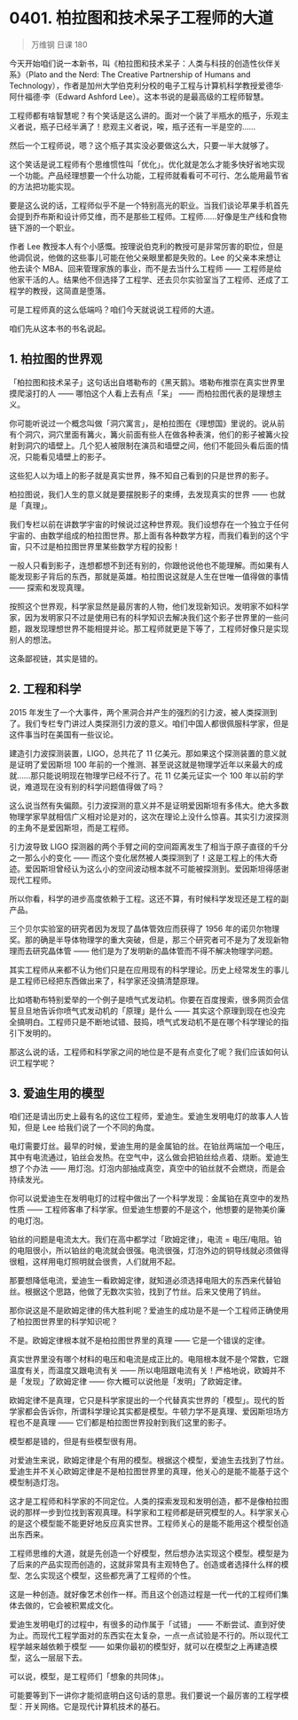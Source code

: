 # 0401. 柏拉图和技术呆子工程师的大道
> 万维钢 日课 180

今天开始咱们说一本新书，叫《柏拉图和技术呆子：人类与科技的创造性伙伴关系》（Plato and the Nerd: The Creative Partnership of Humans and Technology），作者是加州大学伯克利分校的电子工程与计算机科学教授爱德华·阿什福德·李（Edward Ashford Lee）。这本书说的是最高级的工程师智慧。

工程师都有啥智慧呢？有个笑话是这么讲的。面对一个装了半瓶水的瓶子，乐观主义者说，瓶子已经半满了！悲观主义者说，唉，瓶子还有一半是空的……

然后一个工程师说，嗯？这个瓶子其实没必要做这么大，只要一半大就够了。

这个笑话是说工程师有个思维惯性叫「优化」。优化就是怎么才能多快好省地实现一个功能。产品经理想要一个什么功能，工程师就看看可不可行、怎么能用最节省的方法把功能实现。

要是这么说的话，工程师似乎不是一个特别高光的职业。当我们谈论苹果手机首先会提到乔布斯和设计师艾维，而不是那些工程师。工程师……好像是生产线和食物链下游的一个职业。

作者 Lee 教授本人有个小感慨。按理说伯克利的教授可是非常厉害的职位，但是他调侃说，他做的这些事儿可能在他父亲眼里都是失败的。Lee 的父亲本来想让他去读个 MBA、回来管理家族的事业，而不是去当什么工程师 —— 工程师是给他家干活的人。结果他不但选择了工程学、还去贝尔实验室当了工程师、还成了工程学的教授，这简直是堕落。

可是工程师真的这么低端吗？咱们今天就说说工程师的大道。

咱们先从这本书的书名说起。

## 1. 柏拉图的世界观

「柏拉图和技术呆子」这句话出自塔勒布的《黑天鹅》。塔勒布推崇在真实世界里摸爬滚打的人 —— 哪怕这个人看上去有点「呆」 —— 而柏拉图代表的是理想主义。

你可能听说过一个概念叫做「洞穴寓言」，是柏拉图在《理想国》里说的。说从前有个洞穴，洞穴里面有篝火，篝火前面有些人在做各种表演，他们的影子被篝火投射到洞穴的墙壁上。几个犯人被限制在演员和墙壁之间，他们不能回头看后面的情况，只能看见墙壁上的影子。

这些犯人以为墙上的影子就是真实世界，殊不知自己看到的只是世界的影子。

柏拉图说，我们人生的意义就是要摆脱影子的束缚，去发现真实的世界 —— 也就是「真理」。

我们专栏以前在讲数学宇宙的时候说过这种世界观。我们设想存在一个独立于任何宇宙的、由数学组成的柏拉图世界。那上面有各种数学方程，而我们看到的这个宇宙，只不过是柏拉图世界里某些数学方程的投影！

一般人只看到影子，连想都想不到还有别的，你跟他说他也不能理解。而如果有人能发现影子背后的东西，那就是英雄。柏拉图说这就是人生在世唯一值得做的事情 —— 探索和发现真理。

按照这个世界观，科学家显然是最厉害的人物，他们发现新知识。发明家不如科学家，因为发明家只不过是使用已有的科学知识去解决我们这个影子世界里的一些问题，跟发现理想世界不能相提并论。那工程师就更是下等了，工程师好像只是实现别人的想法。

这条鄙视链，其实是错的。

## 2. 工程和科学

2015 年发生了一个大事件，两个黑洞合并产生的强烈的引力波，被人类探测到了。我们专栏专门讲过人类探测引力波的意义。咱们中国人都很佩服科学家，但是这件事当时在美国有一些议论。

建造引力波探测装置，LIGO，总共花了 11 亿美元。那如果这个探测装置的意义就是证明了爱因斯坦 100 年前的一个推测、甚至说这就是物理学近年以来最大的成就……那只能说明现在物理学已经不行了。花 11 亿美元证实一个 100 年以前的学说，难道现在没有别的科学问题值得做了吗？

这么说当然有失偏颇。引力波探测的意义并不是证明爱因斯坦有多伟大。绝大多数物理学家早就相信广义相对论是对的，这次在理论上没什么惊喜。其实引力波探测的主角不是爱因斯坦，而是工程师。

引力波导致 LIGO 探测器的两个手臂之间的空间距离发生了相当于原子直径的千分之一那么小的变化 —— 而这个变化居然被人类探测到了！这是工程上的伟大奇迹。爱因斯坦曾经认为这么小的空间波动根本就不可能被探测到。爱因斯坦得感谢现代工程师。

所以你看，科学的进步高度依赖于工程。这还不算，有时候科学发现还是工程的副产品。

三个贝尔实验室的研究者因为发现了晶体管效应而获得了 1956 年的诺贝尔物理奖。那的确是半导体物理学的重大突破，但是，那三个研究者可不是为了发现新物理而去研究晶体管 —— 他们是为了发明新的晶体管而不得不解决物理学问题。

其实工程师从来都不认为他们只是在应用现有的科学理论。历史上经常发生的事儿是工程师已经把东西做出来了，科学家还没搞清楚原理。

比如塔勒布特别爱举的一个例子是喷气式发动机。你要在百度搜索，很多网页会信誓旦旦地告诉你喷气式发动机的「原理」是什么 —— 其实这个原理到现在也没完全搞明白。工程师只是不断地试错、鼓捣，喷气式发动机不是在哪个科学理论的指引下发明的。

那这么说的话，工程师和科学家之间的地位是不是有点变化了呢？我们应该如何认识工程学呢？

## 3. 爱迪生用的模型

咱们还是请出历史上最有名的这位工程师，爱迪生。爱迪生发明电灯的故事人人皆知，但是 Lee 给我们说了一个不同的角度。

电灯需要灯丝。最早的时候，爱迪生用的是金属铂的丝。在铂丝两端加一个电压，其中有电流通过，铂丝会发热。在空气中，这么做会把铂丝给点着、烧断。爱迪生想了个办法 —— 用灯泡。灯泡内部抽成真空，真空中的铂丝就不会燃烧，而是会持续发光。

你可以说爱迪生在发明电灯的过程中做出了一个科学发现：金属铂在真空中的发热性质 —— 工程师客串了科学家。但爱迪生想要的不是这个，他想要的是物美价廉的电灯泡。

铂丝的问题是电流太大。我们在高中都学过「欧姆定律」，电流 = 电压/电阻。铂的电阻很小，所以铂丝的电流就会很强。电流很强，灯泡外边的铜导线就必须做得很粗，这样用电灯照明就会很贵，人们就用不起。

那要想降低电流，爱迪生一看欧姆定律，就知道必须选择电阻大的东西来代替铂丝。根据这个思路，他做了无数次实验，找到了竹丝。后来又使用了钨丝。

那你说这是不是欧姆定律的伟大胜利呢？爱迪生的成功是不是一个工程师正确使用了柏拉图世界里的科学知识呢？

不是。欧姆定律根本就不是柏拉图世界里的真理 —— 它是一个错误的定律。

真实世界里没有哪个材料的电压和电流是成正比的。电阻根本就不是个常数，它跟温度有关，而温度又跟电流有关 —— 所以电阻跟电流有关！严格地说，欧姆并不是「发现」了欧姆定律 —— 你大概可以说他是「发明」了欧姆定律。

欧姆定律不是真理，它只是科学家提出的一个代替真实世界的「模型」。现代的哲学家都会告诉你，所谓科学理论其实都是模型。牛顿力学不是真理、爱因斯坦场方程也不是真理 —— 它们都是柏拉图世界投射到我们这里的影子。

模型都是错的，但是有些模型很有用。

对爱迪生来说，欧姆定律是个有用的模型。根据这个模型，爱迪生去找到了竹丝。爱迪生并不关心欧姆定律是不是柏拉图世界里的真理，他关心的是能不能基于这个模型制造灯泡。

这才是工程师和科学家的不同定位。人类的探索发现和发明创造，都不是像柏拉图说的那样一步到位找到客观真理。科学家和工程师都是研究模型的人。科学家关心的是这个模型能不能更好地反应真实世界。工程师关心的是能不能用这个模型创造出东西来。

工程师思维的大道，就是先创造一个好模型，然后想办法实现这个模型。模型是为了后来的产品实现而创造的，这就非常具有主观特色了。创造或者选择什么样的模型、怎么实现这个模型，这些都充满了工程师的个性。

这是一种创造。就好像艺术创作一样。而且这个创造过程是一代一代的工程师们集体去做的，它会被积累成文化。

爱迪生发明电灯的过程中，有很多的动作属于「试错」 —— 不断尝试、直到好使为止。而现代工程学面对的东西实在太复杂，一点一点试验是不行的。所以现代工程学越来越依赖于模型 —— 如果你最初的模型好，就可以在模型之上再建造模型，这么一层层下去。

可以说，模型，是工程师们「想象的共同体」。

可能要等到下一讲你才能彻底明白这句话的意思。我们要说一个最厉害的工程学模型：开关网络。它是现代计算机技术的基石。

